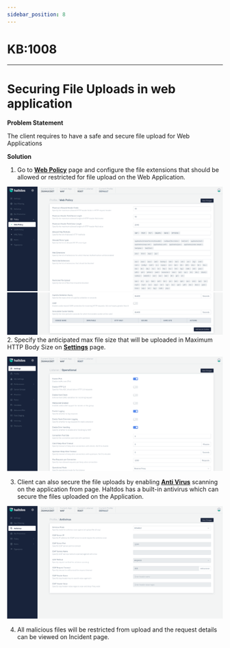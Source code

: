 ```yaml
---
sidebar_position: 8
---
```


# KB:1008
----------

# Securing File Uploads in web application

**Problem Statement**

The client requires to have a safe and secure file upload for Web Applications

**Solution**

1. Go to [**Web Policy**](docs/waf/listener/profiles/policy/web_policy.md)  page and configure the file extensions that should be allowed or restricted for  file upload on the Web Application. 

![kb-1008](/img/waf/kb/v2/web_kb_1008_1.png)
![kb-1008](/img/waf/kb/v2/web1_kb_1008_2.png)
2. Specify the anticipated max file size that will be uploaded in Maximum HTTP Body Size on [**Settings**](docs/waf/listener/settings.md) page.

![kb-1008](/img/waf/kb/v2/settings_kb_1008_3.png)

3. Client can also secure the file uploads by enabling [**Anti Virus**](docs/waf/listener/profiles/anti_virus.md) scanning on the application from  page. Haltdos has a built-in antivirus which can secure the files uploaded on the Application. 

![kb-1008](/img/waf/kb/v2/antivirus_kb_1008_4.png)

4. All malicious files will be restricted from upload and the request details can be viewed on Incident page.

